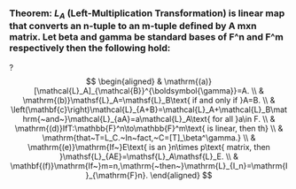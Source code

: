 ### Theorem: $L_{A}$ (Left-Multiplication Transformation) is linear map that converts an n-tuple to an m-tuple defined by A mxn matrix. Let beta and gamma be standard bases of F^n and F^m respectively then the following hold:
?
$$
\begin{aligned}
 & \mathrm{(a)}[\mathcal{L}_A]_{\mathcal{B}}^{\boldsymbol{\gamma}}=A. \\
 & \mathrm{(b)}\mathsf{L}_A=\mathsf{L}_B\text{ if and only if }A=B. \\
 & \left(\mathbf{c}\right)\mathcal{L}_{A+B}=\mathcal{L}_A+\mathcal{L}_B\mathrm{~and~}\mathcal{L}_{aA}=a\mathcal{L}_A\text{ for all }a\in F. \\
 & \mathrm{(d)}IfT:\mathbb{F}^n\to\mathbb{F}^m\text{ is linear, then th} \\
 & \mathrm{that~T=L_C.~In~fact,~C=[T]_\beta^\gamma.} \\
 & \mathrm{(e)}\mathrm{If~}E\text{ is an }n\times p\text{ matrix, then }\mathsf{L}_{AE}=\mathsf{L}_A\mathsf{L}_E. \\
 & \mathbf{(f)}\mathrm{If~}m=n,\mathrm{~then~}\mathrm{L}_{I_n}=\mathrm{I}_{\mathrm{F}n}.
\end{aligned}
$$
<!--SR:!2025-08-22,3,250-->


